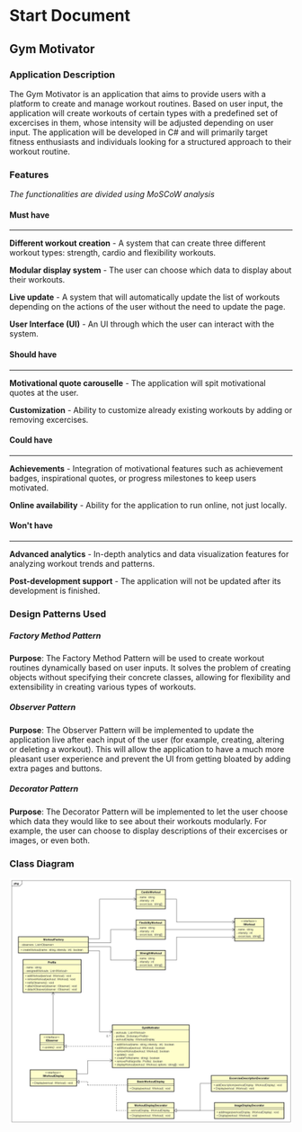 # Start Document

## Gym Motivator

### Application Description

The Gym Motivator is an application that aims to provide users with a platform to create and manage workout routines. Based on user input, the application will create workouts of certain types with a predefined set of excercises in them, whose intensity will be adjusted depending on user input. The application will be developed in C# and will primarily target fitness enthusiasts and individuals looking for a structured approach to their workout routine.

### Features
_The functionalities are divided using MoSCoW analysis_
#### Must have
---
**Different workout creation** - A system that can create three different workout types: strength, cardio and flexibility workouts.

**Modular display system** - The user can choose which data to display about their workouts.

**Live update** - A system that will automatically update the list of workouts depending on the actions of the user without the need to update the page.

**User Interface (UI)** - An UI through which the user can interact with the system.

#### Should have
---
**Motivational quote carouselle** - The application will spit motivational quotes at the user.

**Customization** - Ability to customize already existing workouts by adding or removing excercises.

#### Could have
---
**Achievements** - Integration of motivational features such as achievement badges, inspirational quotes, or progress milestones to keep users motivated.

**Online availability** - Ability for the application to run online, not just locally.

#### Won't have
---
**Advanced analytics** - In-depth analytics and data visualization features for analyzing workout trends and patterns.

**Post-development support** - The application will not be updated after its development is finished.

### Design Patterns Used
##### Factory Method Pattern
**Purpose**: The Factory Method Pattern will be used to create workout routines dynamically based on user inputs. It solves the problem of creating objects without specifying their concrete classes, allowing for flexibility and extensibility in creating various types of workouts.
##### Observer Pattern
**Purpose**: The Observer Pattern will be implemented to update the application live after each input of the user (for example, creating, altering or deleting a workout). This will allow the application to have a much more pleasant user experience and prevent the UI from getting bloated by adding extra pages and buttons.
##### Decorator Pattern
**Purpose**: The Decorator Pattern will be implemented to let the user choose which data they would like to see about their workouts modularly. For example, the user can choose to display descriptions of their excercises or images, or even both.
### Class Diagram
![Class diagram](./ClassDiagram01.jpg)
